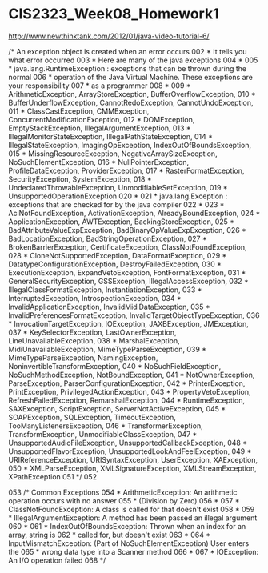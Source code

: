 # CIS2323_Week08_Homework1


http://www.newthinktank.com/2012/01/java-video-tutorial-6/

 /* An exception object is created when an error occurs
002
	         * It tells you what error occurred
003
	         * Here are many of the java exceptions
004
	         *
005
	         * java.lang.RuntimeException : exceptions that can be thrown during the normal
006
	         * operation of the Java Virtual Machine. These exceptions are your responsibility
007
	         * as a programmer
008
	         *
009
	         * ArithmeticException, ArrayStoreException, BufferOverflowException,
010
	         * BufferUnderflowException, CannotRedoException, CannotUndoException,
011
	         * ClassCastException, CMMException, ConcurrentModificationException,
012
	         * DOMException, EmptyStackException, IllegalArgumentException,
013
	         * IllegalMonitorStateException, IllegalPathStateException,
014
	         * IllegalStateException, ImagingOpException, IndexOutOfBoundsException,
015
	         * MissingResourceException, NegativeArraySizeException, NoSuchElementException,
016
	         * NullPointerException, ProfileDataException, ProviderException,
017
	         * RasterFormatException, SecurityException, SystemException,
018
	         * UndeclaredThrowableException, UnmodifiableSetException,
019
	         * UnsupportedOperationException
020
	         *
021
	         * java.lang.Exception : exceptions that are checked for by the java compiler
022
	         *
023
	         * AclNotFoundException, ActivationException, AlreadyBoundException,
024
	         * ApplicationException, AWTException, BackingStoreException,
025
	         * BadAttributeValueExpException, BadBinaryOpValueExpException,
026
	         * BadLocationException, BadStringOperationException,
027
	         * BrokenBarrierException, CertificateException, ClassNotFoundException,
028
	         * CloneNotSupportedException, DataFormatException,
029
	         * DatatypeConfigurationException, DestroyFailedException,
030
	         * ExecutionException, ExpandVetoException, FontFormatException,
031
	         * GeneralSecurityException, GSSException, IllegalAccessException,
032
	         * IllegalClassFormatException, InstantiationException,
033
	         * InterruptedException, IntrospectionException,
034
	         * InvalidApplicationException, InvalidMidiDataException,
035
	         * InvalidPreferencesFormatException, InvalidTargetObjectTypeException,
036
	         * InvocationTargetException, IOException, JAXBException, JMException,
037
	         * KeySelectorException, LastOwnerException, LineUnavailableException,
038
	         * MarshalException, MidiUnavailableException, MimeTypeParseException,
039
	         * MimeTypeParseException, NamingException, NoninvertibleTransformException,
040
	         * NoSuchFieldException, NoSuchMethodException, NotBoundException,
041
	         * NotOwnerException, ParseException, ParserConfigurationException,
042
	         * PrinterException, PrintException, PrivilegedActionException,
043
	         * PropertyVetoException, RefreshFailedException, RemarshalException,
044
	         * RuntimeException, SAXException, ScriptException, ServerNotActiveException,
045
	         * SOAPException, SQLException, TimeoutException, TooManyListenersException,
046
	         * TransformerException, TransformException, UnmodifiableClassException,
047
	         * UnsupportedAudioFileException, UnsupportedCallbackException,
048
	         * UnsupportedFlavorException, UnsupportedLookAndFeelException,
049
	         * URIReferenceException, URISyntaxException, UserException, XAException,
050
	         * XMLParseException, XMLSignatureException, XMLStreamException, XPathException
051
	         */
052
	 
053
	        /* Common Exceptions
054
	         * ArithmeticException: An arithmetic operation occurs with no answer
055
	         * (Division by Zero)
056
	         *
057
	         * ClassNotFoundException: A class is called for that doesn't exist
058
	         *
059
	         * IllegalArgumentException: A method has been passed an illegal argument
060
	         *
061
	         * IndexOutOfBoundsException: Thrown when an index for an array, string is
062
	         * called for, but doesn't exist
063
	         *
064
	         * InputMismatchException: (Part of NoSuchElementException) User enters the
065
	         * wrong data type into a Scanner method
066
	         *
067
	         * IOException: An I/O operation failed
068
	         */